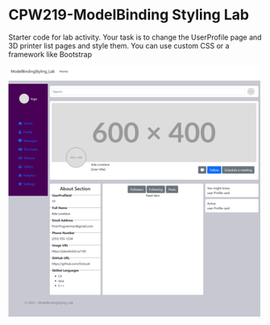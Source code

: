 # CPW219-ModelBinding Styling Lab
Starter code for lab activity. Your task is to change the UserProfile page and 3D printer list pages and style them. You can
use custom CSS or a framework like Bootstrap

<img src="./example-images/user-profile.png" style="max-width: 500px" />
